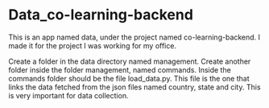 # Data_co-learning-backend
This is an app named data, under the project named co-learning-backend. I made it for the project I was working for my office. 

Create a folder in the data directory named management. Create another folder inside the folder management, named commands. Inside the commands folder should be the file load_data.py. This file is the one that links the data fetched from the json files named country, state and city. This is very important for data collection. 
